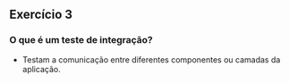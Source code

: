 ## Exercício 3


### O que é um teste de integração?
- Testam a comunicação entre diferentes componentes ou camadas da aplicação.
